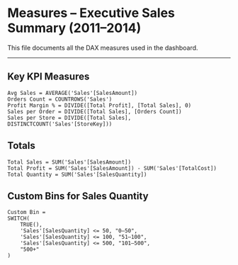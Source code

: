 # Measures – Executive Sales Summary (2011–2014)

This file documents all the DAX measures used in the dashboard.

---

## Key KPI Measures

```DAX
Avg Sales = AVERAGE('Sales'[SalesAmount])
Orders Count = COUNTROWS('Sales')
Profit Margin % = DIVIDE([Total Profit], [Total Sales], 0)
Sales per Order = DIVIDE([Total Sales], [Orders Count])
Sales per Store = DIVIDE([Total Sales], DISTINCTCOUNT('Sales'[StoreKey]))
```

## Totals
```DAX
Total Sales = SUM('Sales'[SalesAmount])
Total Profit = SUM('Sales'[SalesAmount]) - SUM('Sales'[TotalCost])
Total Quantity = SUM('Sales'[SalesQuantity])
```

## Custom Bins for Sales Quantity
```DAX
Custom Bin =
SWITCH(
    TRUE(),
    'Sales'[SalesQuantity] <= 50, "0–50",
    'Sales'[SalesQuantity] <= 100, "51–100",
    'Sales'[SalesQuantity] <= 500, "101–500",
    "500+"
)
```
